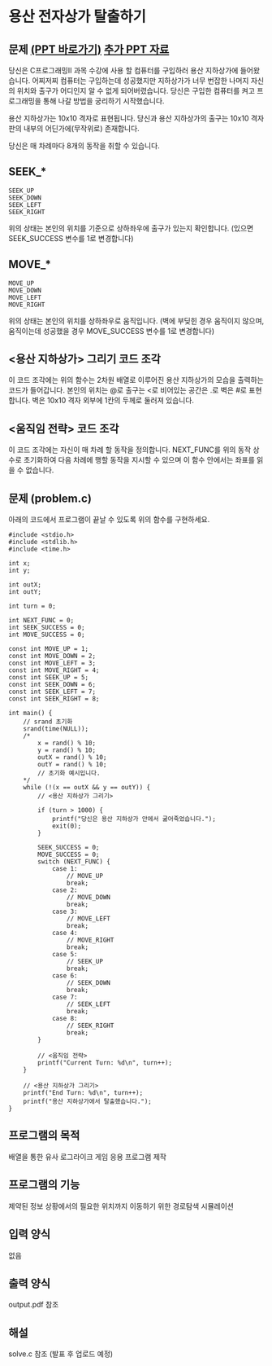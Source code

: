 # 용산 전자상가 탈출하기
## 문제 [(PPT 바로가기)](https://docs.google.com/presentation/d/e/2PACX-1vSRqDTt6DdDhc0iCUxOtus4WyGY1W843peYzcvgTlROoQD41EhVIsYwpvlta5iP_tYLuMPc9wkACEAz/pub?start=false&loop=false&delayms=3000&slide=id.g9560dc4242_3_0) [추가 PPT 자료](http://private_raw.abstr.net/files/AddtionalPPT.pptx)
당신은 C프로그래밍II 과목 수강에 사용 할 컴퓨터를 구입하러 용산 지하상가에 들어왔습니다.
어찌저찌 컴퓨터는 구입하는데 성공했지만 지하상가가 너무 번잡한 나머지 자신의 위치와 출구가 어디인지 알 수 없게 되어버렸습니다.
당신은 구입한 컴퓨터를 켜고 프로그래밍을 통해 나갈 방법을 궁리하기 시작했습니다.

용산 지하상가는 10x10 격자로 표현됩니다.
당신과 용산 지하상가의 출구는 10x10 격자판의 내부의 어딘가에(무작위로) 존재합니다.

당신은 매 차례마다 8개의 동작을 취할 수 있습니다.

## SEEK_*
```
SEEK_UP
SEEK_DOWN
SEEK_LEFT
SEEK_RIGHT
```
위의 상태는 본인의 위치를 기준으로 상하좌우에 출구가 있는지 확인합니다. (있으면 SEEK_SUCCESS 변수를 1로 변경합니다)

## MOVE_* 
```
MOVE_UP
MOVE_DOWN
MOVE_LEFT
MOVE_RIGHT
```
위의 상태는 본인의 위치를 상하좌우로 움직입니다. (벽에 부딪힌 경우 움직이지 않으며, 움직이는데 성공했을 경우 MOVE_SUCCESS 변수를 1로 변경합니다)


## <용산 지하상가> 그리기 코드 조각

이 코드 조각에는 위의 함수는 2차원 배열로 이루어진 용산 지하상가의 모습을 출력하는 코드가 들어갑니다. 본인의 위치는 @로 출구는 <로 비어있는 공간은 .로 벽은 #로 표현합니다.
벽은 10x10 격자 외부에 1칸의 두께로 둘러져 있습니다.

## <움직임 전략> 코드 조각
이 코드 조각에는 자신이 매 차례 할 동작을 정의합니다. NEXT_FUNC를 위의 동작 상수로 초기화하여 다음 차례에 행할 동작을 지시할 수 있으며 이 함수 안에서는 좌표를 읽을 수 없습니다.

## 문제 (problem.c)
아래의 코드에서 프로그램이 끝날 수 있도록 위의 함수를 구현하세요.

```
#include <stdio.h>
#include <stdlib.h>
#include <time.h>

int x;
int y;

int outX;
int outY;

int turn = 0;

int NEXT_FUNC = 0;
int SEEK_SUCCESS = 0;
int MOVE_SUCCESS = 0;

const int MOVE_UP = 1;
const int MOVE_DOWN = 2;
const int MOVE_LEFT = 3;
const int MOVE_RIGHT = 4;
const int SEEK_UP = 5;
const int SEEK_DOWN = 6;
const int SEEK_LEFT = 7;
const int SEEK_RIGHT = 8;

int main() {
	// srand 초기화
    srand(time(NULL));
	/*
		x = rand() % 10;
		y = rand() % 10;
		outX = rand() % 10;
		outY = rand() % 10;
		// 초기화 예시입니다.
	*/
    while (!(x == outX && y == outY)) {
        // <용산 지하상가 그리기>
		
        if (turn > 1000) {
            printf("당신은 용산 지하상가 안에서 굶어죽었습니다.");
            exit(0);
        }
		
        SEEK_SUCCESS = 0;
        MOVE_SUCCESS = 0;
        switch (NEXT_FUNC) {
            case 1:
                // MOVE_UP
                break;
            case 2:
                // MOVE_DOWN
                break;
            case 3:
                // MOVE_LEFT
                break;
            case 4:
                // MOVE_RIGHT
                break;
            case 5:
                // SEEK_UP
                break;
            case 6:
                // SEEK_DOWN
                break;
            case 7:
                // SEEK_LEFT
                break;
            case 8:
                // SEEK_RIGHT
                break;
        }
        
        // <움직임 전략>
        printf("Current Turn: %d\n", turn++);
    }
    
	// <용산 지하상가 그리기>
    printf("End Turn: %d\n", turn++);
    printf("용산 지하상가에서 탈출했습니다.");
}
```

## 프로그램의 목적
배열을 통한 유사 로그라이크 게임 응용 프로그램 제작

## 프로그램의 기능
제약된 정보 상황에서의 필요한 위치까지 이동하기 위한 경로탐색 시뮬레이션

## 입력 양식
없음

## 출력 양식
output.pdf 참조

## 해설
solve.c 참조 (발표 후 업로드 예정)

